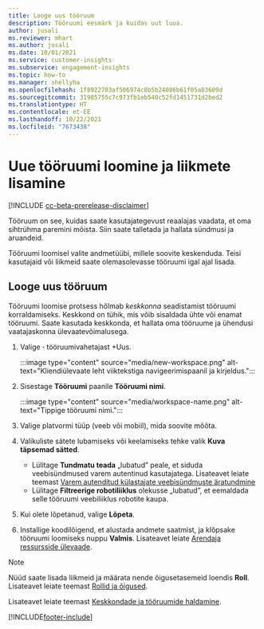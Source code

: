 ```yaml
---
title: Looge uus tööruum
description: Tööruumi eesmärk ja kuidas uut luua.
author: jusali
ms.reviewer: mhart
ms.author: jusali
ms.date: 10/01/2021
ms.service: customer-insights
ms.subservice: engagement-insights
ms.topic: how-to
ms.manager: shellyha
ms.openlocfilehash: 1f8922703af506974c8b5b24086b61f05a83609d
ms.sourcegitcommit: 31985755c7c973fb1eb540c52fd1451731d2bed2
ms.translationtype: HT
ms.contentlocale: et-EE
ms.lasthandoff: 10/22/2021
ms.locfileid: "7673438"
---
```

# <a name="create-a-new-workspace-and-add-members"></a>Uue tööruumi loomine ja liikmete lisamine

[!INCLUDE [cc-beta-prerelease-disclaimer](includes/cc-beta-prerelease-disclaimer.md)]

Tööruum on see, kuidas saate kasutajategevust reaalajas vaadata, et oma sihtrühma paremini mõista. Siin saate talletada ja hallata sündmusi ja aruandeid.

Tööruumi loomisel valite andmetüübi, millele soovite keskenduda. Teisi kasutajaid või liikmeid saate olemasolevasse tööruumi igal ajal lisada. 

## <a name="create-a-new-workspace"></a>Looge uus tööruum

Tööruumi loomise protsess hõlmab *keskkonna* seadistamist tööruumi korraldamiseks. Keskkond on tühik, mis võib sisaldada ühte või enamat tööruumi. Saate kasutada keskkonda, et hallata oma tööruume ja ühendusi vaatajaskonna ülevaatevõimalusega.

1. Valige **·** tööruumivahetajast +Uus.

   :::image type="content" source="media/new-workspace.png" alt-text="Kliendiülevaate leht viiktekstiga navigeerimispaanil ja kirjeldus.":::

1. Sisestage **Tööruumi** paanile **Tööruumi nimi**.

   :::image type="content" source="media/workspace-name.png" alt-text="Tippige tööruumi nimi.":::

1. Valige platvormi tüüp (veeb või mobiil), mida soovite mõõta.

1. Valikuliste sätete lubamiseks või keelamiseks tehke valik **Kuva täpsemad sätted**.

   - Lülitage **Tundmatu teada** „lubatud” peale, et siduda veebisündmused varem autentinud kasutajatega. Lisateavet leiate teemast [Varem autenditud külastajate veebisündmuste äratundmine](unknown-to-known.md)
   - Lülitage **Filtreerige robotiliiklus** olekusse „lubatud”, et eemaldada selle tööruumi veebiliiklus robotite kaupa. 

1. Kui olete lõpetanud, valige **Lõpeta**. 

1. Installige koodilõigend, et alustada andmete saatmist, ja klõpsake tööruumi loomiseks nuppu **Valmis**. Lisateavet leiate [Arendaja ressursside ülevaade](developer-resources.md).

> [!NOTE]
> Nüüd saate lisada liikmeid ja määrata nende õigusetasemeid loendis **Roll**. Lisateavet leiate teemast [Rollid ja õigused](user-roles.md). 

Lisateavet leiate teemast [Keskkondade ja tööruumide haldamine](manage-environments-workspaces.md).


[!INCLUDE[footer-include](../includes/footer-banner.md)]
